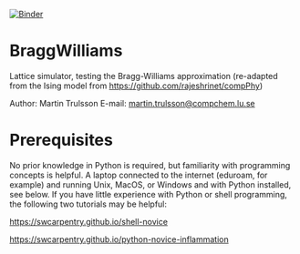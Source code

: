 [![Binder](https://mybinder.org/badge_logo.svg)](https://mybinder.org/v2/gh/trulle82/BraggWilliams/HEAD?labpath=BraggWilliams.ipynb)

# BraggWilliams
Lattice simulator, testing the Bragg-Williams approximation (re-adapted from the Ising model from https://github.com/rajeshrinet/compPhy) 

Author: Martin Trulsson
E-mail: martin.trulsson@compchem.lu.se

# Prerequisites

No prior knowledge in Python is required, but familiarity with programming concepts is helpful.
A laptop connected to the internet (eduroam, for example) and running Unix, MacOS, or Windows and with Python installed, see below.
If you have little experience with Python or shell programming, the following two tutorials may be helpful:

https://swcarpentry.github.io/shell-novice

https://swcarpentry.github.io/python-novice-inflammation
